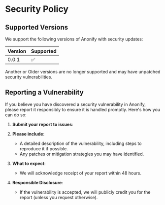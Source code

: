 # Security Policy

## Supported Versions

We support the following versions of Anonify with security updates:

| Version | Supported          |
| ------- | ------------------ |
| 0.0.1   | :white_check_mark: |

Another or Older versions are no longer supported and may have unpatched security vulnerabilities.

## Reporting a Vulnerability

If you believe you have discovered a security vulnerability in Anonify, please report it responsibly to ensure it is handled promptly. Here's how you can do so:

1. **Submit your report to issues**:
2. **Please include**:
   - A detailed description of the vulnerability, including steps to reproduce it if possible.
   - Any patches or mitigation strategies you may have identified.

3. **What to expect**:
   - We will acknowledge receipt of your report within 48 hours.

4. **Responsible Disclosure**:
   - If the vulnerability is accepted, we will publicly credit you for the report (unless you request otherwise).

